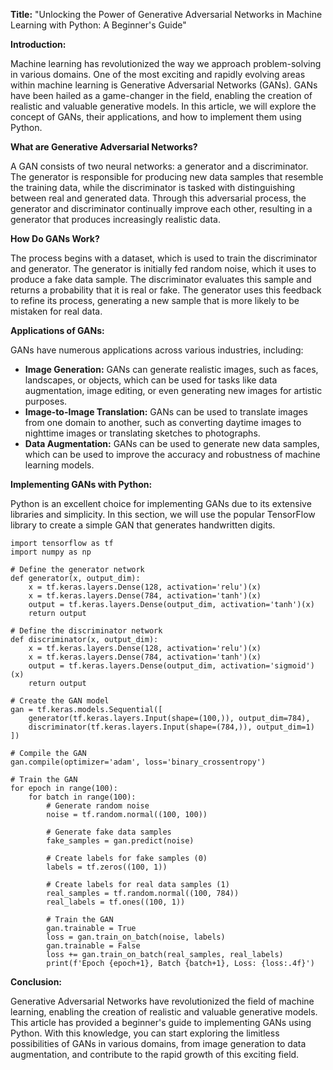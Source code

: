 **Title:** "Unlocking the Power of Generative Adversarial Networks in Machine Learning with Python: A Beginner's Guide"

**Introduction:**

Machine learning has revolutionized the way we approach problem-solving in various domains. One of the most exciting and rapidly evolving areas within machine learning is Generative Adversarial Networks (GANs). GANs have been hailed as a game-changer in the field, enabling the creation of realistic and valuable generative models. In this article, we will explore the concept of GANs, their applications, and how to implement them using Python.

**What are Generative Adversarial Networks?**

A GAN consists of two neural networks: a generator and a discriminator. The generator is responsible for producing new data samples that resemble the training data, while the discriminator is tasked with distinguishing between real and generated data. Through this adversarial process, the generator and discriminator continually improve each other, resulting in a generator that produces increasingly realistic data.

**How Do GANs Work?**

The process begins with a dataset, which is used to train the discriminator and generator. The generator is initially fed random noise, which it uses to produce a fake data sample. The discriminator evaluates this sample and returns a probability that it is real or fake. The generator uses this feedback to refine its process, generating a new sample that is more likely to be mistaken for real data.

**Applications of GANs:**

GANs have numerous applications across various industries, including:

* **Image Generation:** GANs can generate realistic images, such as faces, landscapes, or objects, which can be used for tasks like data augmentation, image editing, or even generating new images for artistic purposes.
* **Image-to-Image Translation:** GANs can be used to translate images from one domain to another, such as converting daytime images to nighttime images or translating sketches to photographs.
* **Data Augmentation:** GANs can be used to generate new data samples, which can be used to improve the accuracy and robustness of machine learning models.

**Implementing GANs with Python:**

Python is an excellent choice for implementing GANs due to its extensive libraries and simplicity. In this section, we will use the popular TensorFlow library to create a simple GAN that generates handwritten digits.

```
import tensorflow as tf
import numpy as np

# Define the generator network
def generator(x, output_dim):
    x = tf.keras.layers.Dense(128, activation='relu')(x)
    x = tf.keras.layers.Dense(784, activation='tanh')(x)
    output = tf.keras.layers.Dense(output_dim, activation='tanh')(x)
    return output

# Define the discriminator network
def discriminator(x, output_dim):
    x = tf.keras.layers.Dense(128, activation='relu')(x)
    x = tf.keras.layers.Dense(784, activation='tanh')(x)
    output = tf.keras.layers.Dense(output_dim, activation='sigmoid')(x)
    return output

# Create the GAN model
gan = tf.keras.models.Sequential([
    generator(tf.keras.layers.Input(shape=(100,)), output_dim=784),
    discriminator(tf.keras.layers.Input(shape=(784,)), output_dim=1)
])

# Compile the GAN
gan.compile(optimizer='adam', loss='binary_crossentropy')

# Train the GAN
for epoch in range(100):
    for batch in range(100):
        # Generate random noise
        noise = tf.random.normal((100, 100))

        # Generate fake data samples
        fake_samples = gan.predict(noise)

        # Create labels for fake samples (0)
        labels = tf.zeros((100, 1))

        # Create labels for real data samples (1)
        real_samples = tf.random.normal((100, 784))
        real_labels = tf.ones((100, 1))

        # Train the GAN
        gan.trainable = True
        loss = gan.train_on_batch(noise, labels)
        gan.trainable = False
        loss += gan.train_on_batch(real_samples, real_labels)
        print(f'Epoch {epoch+1}, Batch {batch+1}, Loss: {loss:.4f}')
```

**Conclusion:**

Generative Adversarial Networks have revolutionized the field of machine learning, enabling the creation of realistic and valuable generative models. This article has provided a beginner's guide to implementing GANs using Python. With this knowledge, you can start exploring the limitless possibilities of GANs in various domains, from image generation to data augmentation, and contribute to the rapid growth of this exciting field.
